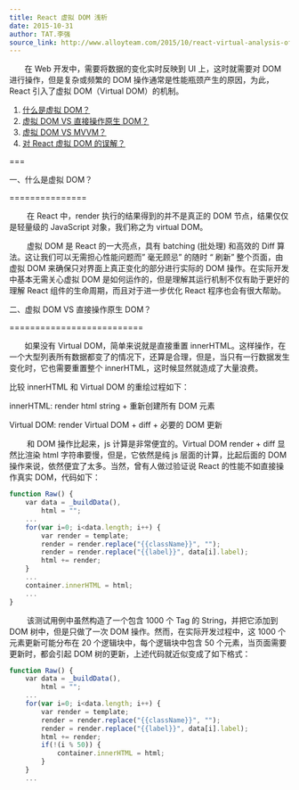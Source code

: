 ```yaml
---
title: React 虚拟 DOM 浅析
date: 2015-10-31
author: TAT.李强
source_link: http://www.alloyteam.com/2015/10/react-virtual-analysis-of-the-dom/
---
```


<!-- {% raw %} - for jekyll -->

       在 Web 开发中，需要将数据的变化实时反映到 UI 上，这时就需要对 DOM 进行操作，但是复杂或频繁的 DOM 操作通常是性能瓶颈产生的原因，为此，React 引入了虚拟 DOM（Virtual DOM）的机制。

1.  [什么是虚拟 DOM？](http://www.alloyteam.com/2015/10/react-virtual-analysis-of-the-dom/#1)
2.  [虚拟 DOM VS 直接操作原生 DOM？](http://www.alloyteam.com/2015/10/react-virtual-analysis-of-the-dom/#2)
3.  [虚拟 DOM VS MVVM？](http://www.alloyteam.com/2015/10/react-virtual-analysis-of-the-dom/#3)
4.  [对 React 虚拟 DOM 的误解？](http://www.alloyteam.com/2015/10/react-virtual-analysis-of-the-dom/#4)

===

一、什么是虚拟 DOM？  

===============

        在 React 中，render 执行的结果得到的并不是真正的 DOM 节点，结果仅仅是轻量级的 JavaScript 对象，我们称之为 virtual DOM。

        虚拟 DOM 是 React 的一大亮点，具有 batching (批处理) 和高效的 Diff 算法。这让我们可以无需担心性能问题而” 毫无顾忌” 的随时 “ 刷新” 整个页面，由虚拟 DOM 来确保只对界面上真正变化的部分进行实际的 DOM 操作。在实际开发中基本无需关心虚拟 DOM 是如何运作的，但是理解其运行机制不仅有助于更好的理解 React 组件的生命周期，而且对于进一步优化 React 程序也会有很大帮助。

二、虚拟 DOM VS 直接操作原生 DOM？  

==========================

       如果没有 Virtual DOM，简单来说就是直接重置 innerHTML。这样操作，在一个大型列表所有数据都变了的情况下，还算是合理，但是，当只有一行数据发生变化时，它也需要重置整个 innerHTML，这时候显然就造成了大量浪费。

比较 innerHTML 和 Virtual DOM 的重绘过程如下：

innerHTML: render html string + 重新创建所有 DOM 元素

Virtual DOM: render Virtual DOM + diff + 必要的 DOM 更新

        和 DOM 操作比起来，js 计算是非常便宜的。Virtual DOM render + diff 显然比渲染 html 字符串要慢，但是，它依然是纯 js 层面的计算，比起后面的 DOM 操作来说，依然便宜了太多。当然，曾有人做过验证说 React 的性能不如直接操作真实 DOM，代码如下：

```javascript
function Raw() {
    var data = _buildData(),
        html = "";
    ...
    for(var i=0; i<data.length; i++) {
        var render = template;
        render = render.replace("{{className}}", "");
        render = render.replace("{{label}}", data[i].label);
        html += render;
    }
    ...
    container.innerHTML = html;
    ...
}
```

        该测试用例中虽然构造了一个包含 1000 个 Tag 的 String，并把它添加到 DOM 树中，但是只做了一次 DOM 操作。然而，在实际开发过程中，这 1000 个元素更新可能分布在 20 个逻辑块中，每个逻辑块中包含 50 个元素，当页面需要更新时，都会引起 DOM 树的更新，上述代码就近似变成了如下格式：

```javascript
function Raw() {
    var data = _buildData(), 
        html = ""; 
    ... 
    for(var i=0; i<data.length; i++) { 
        var render = template; 
        render = render.replace("{{className}}", ""); 
        render = render.replace("{{label}}", data[i].label); 
        html += render; 
        if(!(i % 50)) {
            container.innerHTML = html;
        }
    } 
    ... 
```


<!-- {% endraw %} - for jekyll -->